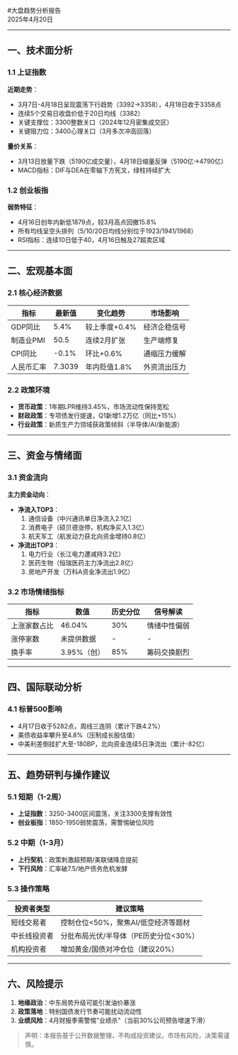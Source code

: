 #大盘趋势分析报告   
2025年4月20日  

---

## 一、技术面分析   

### 1.1 上证指数  
**近期走势**：  
- 3月7日-4月18日呈现震荡下行趋势（3392→3358），4月18日收于3358点  
- 连续5个交易日收盘价低于20日均线（3382）  
- 关键支撑位：3300整数关口（2024年12月密集成交区）  
- 关键阻力位：3400心理关口（3月多次冲高回落）  

**量价关系**：  
- 3月13日放量下跌（5190亿成交量），4月18日缩量反弹（5190亿→4790亿）  
- MACD指标：DIF与DEA在零轴下方死叉，绿柱持续扩大  

### 1.2 创业板指  
**弱势特征**：  
- 4月16日创年内新低1879点，较3月高点回撤15.8%  
- 所有均线呈空头排列（5/10/20日均线分别位于1923/1941/1968）  
- RSI指标：连续10日低于40，4月16日触及27超卖区域  

---

## 二、宏观基本面  
### 2.1 核心经济数据  

| 指标         | 最新值 | 变化趋势       | 市场影响       |
|--------------|--------|----------------|----------------|
| GDP同比      | 5.4%   | 较上季度+0.4%  | 经济企稳信号   |
| 制造业PMI    | 50.5   | 连续2月扩张    | 生产端修复     |
| CPI同比      | -0.1%  | 环比+0.6%      | 通缩压力缓解   |
| 人民币汇率   | 7.3039 | 年内贬值1.8%   | 外资流出压力   |

### 2.2 政策环境  
- **货币政策**：1年期LPR维持3.45%，市场流动性保持宽松  
- **财政政策**：专项债发行提速，Q1新增1.2万亿（同比+15%）  
- **行业政策**：新质生产力领域获政策倾斜（半导体/AI/新能源）  

---

## 三、资金与情绪面  
### 3.1 资金流向  
**主力资金动向**：  
- **净流入TOP3**：  
  1. 通信设备（中兴通讯单日净流入2.1亿）  
  2. 消费电子（硕贝德涨停，机构净买入1.3亿）  
  3. 航天军工（航发动力获北向资金增持0.8亿）  
- **净流出TOP3**：  
  1. 电力行业（长江电力遭减持3.2亿）  
  2. 医药生物（恒瑞医药主力净流出2.8亿）  
  3. 房地产开发（万科A资金净流出1.9亿）  

### 3.2 市场情绪指标  
| 指标         | 数值       | 历史分位   | 信号解读       |
|--------------|------------|------------|----------------|
| 上涨家数占比 | 46.04%     | 30%        | 情绪中性偏弱   |
| 涨停家数     | 未提供数据 | -          | -              |
| 换手率       | 3.95%（创）| 85%        | 筹码交换剧烈   |

---

## 四、国际联动分析  
### 4.1 标普500影响  
- 4月17日收于5282点，周线三连阴（累计下跌4.2%）  
- 美债收益率攀升至4.8%（压制成长股估值）  
- 中美利差倒挂扩大至-180BP，北向资金连续5日净流出（累计-82亿）  

---

## 五、趋势研判与操作建议  
### 5.1 短期（1-2周）  
- **上证指数**：3250-3400区间震荡，关注3300支撑有效性  
- **创业板指**：1850-1950弱势震荡，需警惕破位风险  

### 5.2 中期（1-3月）  
- **上行契机**：政策刺激超预期/美联储降息提前  
- **下行风险**：汇率破7.5/地产债务危机发酵  

### 5.3 操作策略  
| 投资者类型   | 建议策略                          |
|--------------|-----------------------------------|
| 短线交易者   | 控制仓位<50%，聚焦AI/低空经济等题材 |
| 中长线投资者 | 分批布局光伏/半导体（PE历史分位<30%） |
| 机构投资者   | 增加黄金/国债对冲仓位（建议20%）    |

---

## 六、风险提示  
1. **地缘政治**：中东局势升级可能引发油价暴涨  
2. **政策落地**：特别国债发行节奏可能扰动流动性  
3. **业绩风险**：4月财报季需警惕"业绩杀"（当前30%公司预告增速下滑）  

> 声明：本报告基于公开数据整理，不构成投资建议。市场有风险，决策需谨慎。
